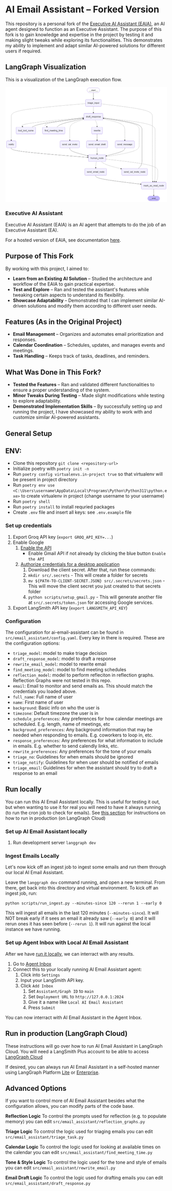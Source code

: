 # AI Email Assistant – Forked Version

This repository is a personal fork of the [Executive AI Assistant (EAIA)](https://github.com/langchain-ai/executive-ai-assistant), an AI agent designed to function as an Executive Assistant. The purpose of this fork is to gain knowledge and expertise in the project by testing it and making slight tweaks while exploring its functionalities. This demonstrates my ability to implement and adapt similar AI-powered solutions for different users if required.

## LangGraph Visualization

This is a visualization of the LangGraph execution flow.

![LangGraph Graph](graph_image.png)


### Executive AI Assistant

Executive AI Assistant (EAIA) is an AI agent that attempts to do the job of an Executive Assistant (EA).

For a hosted version of EAIA, see documentation [here](https://mirror-feeling-d80.notion.site/How-to-hire-and-communicate-with-an-AI-Email-Assistant-177808527b17803289cad9e323d0be89?pvs=4).

## Purpose of This Fork

By working with this project, I aimed to:

- **Learn from an Existing AI Solution** – Studied the architecture and workflow of the EAIA to gain practical expertise.
- **Test and Explore** – Ran and tested the assistant's features while tweaking certain aspects to understand its flexibility.
- **Showcase Adaptability** – Demonstrated that I can implement similar AI-driven solutions and modify them according to different user needs.

## Features (As in the Original Project)

- **Email Management** – Organizes and automates email prioritization and responses.
- **Calendar Coordination** – Schedules, updates, and manages events and meetings.
- **Task Handling** – Keeps track of tasks, deadlines, and reminders.

## What Was Done in This Fork?

- **Tested the Features** – Ran and validated different functionalities to ensure a proper understanding of the system.
- **Minor Tweaks During Testing** – Made slight modifications while testing to explore adaptability.
- **Demonstrated Implementation Skills** – By successfully setting up and running the project, I have showcased my ability to work with and customize similar AI-powered assistants.

## General Setup

## ENV:
-   Clone this repository `git clone <repository-url>`
-   Initialize poetry with `poetry init -n`
-   Run `poetry config virtualenvs.in-project true` so that virtualenv will be present in project directory
-   Run `poetry env use <C:\Users\username\AppData\Local\Programs\Python\Python311\python.exe>` to create virtualenv in project (change username to your username)
-   Run `poetry shell`
-   Run `poetry install` to install requried packages
-   Create `.env` file and insert all keys: see `.env.example` file

### Set up credentials

1. Export Groq API key (`export GROQ_API_KEY=...`)
2. Enable Google
   1. [Enable the API](https://developers.google.com/gmail/api/quickstart/python#enable_the_api)
      - Enable Gmail API if not already by clicking the blue button `Enable the API`
   2. [Authorize credentials for a desktop application](https://developers.google.com/gmail/api/quickstart/python#authorize_credentials_for_a_desktop_application)
      1. Download the client secret. After that, run these commands:
      2. `mkdir src/.secrets` - This will create a folder for secrets
      3. `mv ${PATH-TO-CLIENT-SECRET.JSON} src/.secrets/secrets.json` - This will move the client secret you just created to that secrets folder
      4. `python scripts/setup_gmail.py` - This will generate another file at `src/.secrets/token.json` for accessing Google services.
4. Export LangSmith API key (`export LANGSMITH_API_KEY`)

### Configuration

The configuration for ai-email-assistant can be found in `src/email_assistant/config.yaml`. Every key in there is required. These are the configuration options:

- `triage_model`: model to make triage decision
- `draft_response_model`: model to draft a response
- `rewrite_email_model`: model to rewrite email
- `find_meeting_model`: model to find meeting schedules
- `reflection_model`: model to perform refleciton in reflection graphs. Reflection Graphs were not tested in this repo. 
- `email`: Email to monitor and send emails as. This should match the credentials you loaded above.
- `full_name`: Full name of user
- `name`: First name of user
- `background`: Basic info on who the user is
- `timezone`: Default timezone the user is in
- `schedule_preferences`: Any preferences for how calendar meetings are scheduled. E.g. length, name of meetings, etc
- `background_preferences`: Any background information that may be needed when responding to emails. E.g. coworkers to loop in, etc.
- `response_preferences`: Any preferences for what information to include in emails. E.g. whether to send calendly links, etc.
- `rewrite_preferences`: Any preferences for the tone of your emails
- `triage_no`: Guidelines for when emails should be ignored
- `triage_notify`: Guidelines for when user should be notified of emails
- `triage_email`: Guidelines for when the assistant should try to draft a response to an email

## Run locally

You can run this AI Email Assistant locally.
This is useful for testing it out, but when wanting to use it for real you will need to have it always running (to run the cron job to check for emails).
See [this section](#run-in-production--langgraph-cloud-) for instructions on how to run in production (on LangGraph Cloud)

### Set up AI Email Assistant locally

1. Run development server `langgraph dev`

### Ingest Emails Locally

Let's now kick off an ingest job to ingest some emails and run them through our local AI Email Assistant.

Leave the `langgraph dev` command running, and open a new terminal. From there, get back into this directory and virtual environment. To kick off an ingest job, run:

```shell
python scripts/run_ingest.py --minutes-since 120 --rerun 1 --early 0
```

This will ingest all emails in the last 120 minutes (`--minutes-since`). It will NOT break early if it sees an email it already saw (`--early 0`) and it will
rerun ones it has seen before (`--rerun 1`). It will run against the local instance we have running.

### Set up Agent Inbox with Local AI Email Assistant

After we have [run it locally](#run-locally), we can interract with any results.

1. Go to [Agent Inbox](https://dev.agentinbox.ai/)
2. Connect this to your locally running AI Email Assistant agent:
   1. Click into `Settings`
   2. Input your LangSmith API key.
   3. Click `Add Inbox`
      1. Set `Assistant/Graph ID` to `main`
      2. Set `Deployment URL` to `http://127.0.0.1:2024`
      3. Give it a name like `Local AI Email Assistant`
      4. Press `Submit`

You can now interract with AI Email Assistant in the Agent Inbox.

## Run in production (LangGraph Cloud)

These instructions will go over how to run AI Email Assistant in LangGraph Cloud.
You will need a LangSmith Plus account to be able to access [LangGraph Cloud](https://langchain-ai.github.io/langgraph/concepts/langgraph_cloud/)

If desired, you can always run AI Email Assistant in a self-hosted manner using LangGraph Platform [Lite](https://langchain-ai.github.io/langgraph/concepts/self_hosted/#self-hosted-lite) or [Enterprise](https://langchain-ai.github.io/langgraph/concepts/self_hosted/#self-hosted-enterprise).

## Advanced Options

If you want to control more of AI Email Assistant besides what the configuration allows, you can modify parts of the code base.

**Reflection Logic**
To control the prompts used for reflection (e.g. to populate memory) you can edit `src/email_assistant/reflection_graphs.py`

**Triage Logic**
To control the logic used for triaging emails you can edit `src/email_assistant/triage_task.py`

**Calendar Logic**
To control the logic used for looking at available times on the calendar you can edit `src/email_assistant/find_meeting_time.py`

**Tone & Style Logic**
To control the logic used for the tone and style of emails you can edit `src/email_assistant/rewrite_email.py`

**Email Draft Logic**
To control the logic used for drafting emails you can edit `src/email_assistant/draft_response.py`
